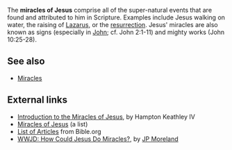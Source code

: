 The **miracles of Jesus** comprise all of the super-natural events
that are found and attributed to him in Scripture. Examples include
Jesus walking on water, the raising of
[Lazarus](index.php?title=Lazarus&action=edit&redlink=1 "Lazarus (page does not exist)"),
or the [resurrection](Resurrection "Resurrection"). Jesus' miracles
are also known as signs (especially in
[John](Gospel_of_John "Gospel of John"); cf. John 2:1-11) and
mighty works (John 10:25-28).

## See also

-   [Miracles](Miracles "Miracles")

## External links

-   [Introduction to the Miracles of Jesus](http://www.bible.org/page.asp?page_id=2212),
    by Hampton Keathley IV
-   [Miracles of Jesus](http://www.lifeofchrist.com/life/miracles.html)
    (a list)
-   [List of Articles](http://www.bible.org/topic.asp?topic_id=79)
    from Bible.org
-   [WWJD: How Could Jesus Do Miracles?](http://www.scriptoriumdaily.com/2007/09/03/wwjd-how-could-jesus-do-miracles/),
    by [JP Moreland](JP_Moreland "JP Moreland")



